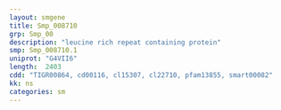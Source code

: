 ```yaml
---
layout: smgene
title: Smp_008710
grp: Smp_00
description: "leucine rich repeat containing protein"
smp: Smp_008710.1
uniprot: "G4VII6"
length:  2403
cdd: "TIGR00864, cd00116, cl15307, cl22710, pfam13855, smart00082"
kk: ns
categories: sm
---
```

